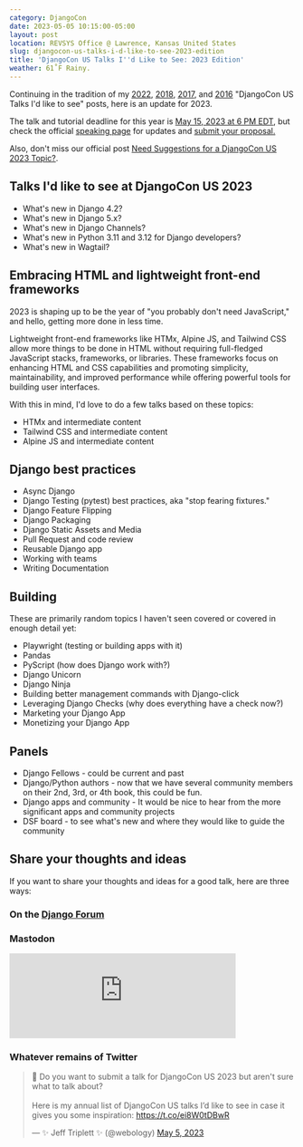 ```yaml
---
category: DjangoCon
date: 2023-05-05 10:15:00-05:00
layout: post
location: REVSYS Office @ Lawrence, Kansas United States
slug: djangocon-us-talks-i-d-like-to-see-2023-edition
title: 'DjangoCon US Talks I''d Like to See: 2023 Edition'
weather: 61˚F Rainy.
---
```


Continuing in the tradition of my [2022][], [2018][], [2017][], and [2016][] "DjangoCon US Talks I'd like to see" posts, here is an update for 2023.

The talk and tutorial deadline for this year is [May 15, 2023 at 6 PM EDT](https://time.is/0600PM_15_May_2023_in_Durham,_United_States?DjangoCon_US_CFP_Closes), but check the official [speaking page](https://2023.djangocon.us/speaking/) for updates and [submit your proposal.](https://pretalx.com/djangocon-us-2023/cfp)

Also, don't miss our official post [Need Suggestions for a DjangoCon US 2023 Topic?](https://2023.djangocon.us/news/topic-suggestions-for-cfp/).

## Talks I'd like to see at DjangoCon US 2023

- What's new in Django 4.2?
- What's new in Django 5.x?
- What's new in Django Channels?
- What's new in Python 3.11 and 3.12 for Django developers?
- What's new in Wagtail?

## Embracing HTML and lightweight front-end frameworks

2023 is shaping up to be the year of "you probably don't need JavaScript," and hello, getting more done in less time.

Lightweight front-end frameworks like HTMx, Alpine JS, and Tailwind CSS allow more things to be done in HTML without requiring full-fledged JavaScript stacks, frameworks, or libraries. These frameworks focus on enhancing HTML and CSS capabilities and promoting simplicity, maintainability, and improved performance while offering powerful tools for building user interfaces.

With this in mind, I'd love to do a few talks based on these topics:

- HTMx and intermediate content
- Tailwind CSS and intermediate content
- Alpine JS and intermediate content

## Django best practices

- Async Django
- Django Testing (pytest) best practices, aka "stop fearing fixtures."
- Django Feature Flipping
- Django Packaging
- Django Static Assets and Media
- Pull Request and code review
- Reusable Django app
- Working with teams
- Writing Documentation

## Building

These are primarily random topics I haven't seen covered or covered in enough detail yet:

- Playwright (testing or building apps with it)
- Pandas
- PyScript (how does Django work with?)
- Django Unicorn
- Django Ninja
- Building better management commands with Django-click
- Leveraging Django Checks (why does everything have a check now?)
- Marketing your Django App
- Monetizing your Django App

## Panels

- Django Fellows - could be current and past
- Django/Python authors - now that we have several community members on their 2nd, 3rd, or 4th book, this could be fun.
- Django apps and community - It would be nice to hear from the more significant apps and community projects
- DSF board - to see what's new and where they would like to guide the community

## Share your thoughts and ideas

If you want to share your thoughts and ideas for a good talk, here are three ways:

### On the [Django Forum](https://forum.djangoproject.com/t/what-djangocon-us-talks-would-you-like-to-see/20740)

### Mastodon

<iframe src="https://mastodon.social/@webology/110316808166374035/embed" class="mastodon-embed" style="max-width: 100%; border: 0" width="400" allowfullscreen="allowfullscreen"></iframe><script src="https://mastodon.social/embed.js" async="async"></script>

### Whatever remains of Twitter

<blockquote class="twitter-tweet"><p lang="en" dir="ltr">🤔 Do you want to submit a talk for DjangoCon US 2023 but aren&#39;t sure what to talk about?<br><br>Here is my annual list of DjangoCon US talks I’d like to see in case it gives you some inspiration: <a href="https://t.co/ei8W0tDBwR">https://t.co/ei8W0tDBwR</a></p>&mdash; ✨ Jeff Triplett ✨ (@webology) <a href="https://twitter.com/webology/status/1654510282826457090?ref_src=twsrc%5Etfw">May 5, 2023</a></blockquote> <script async src="https://platform.twitter.com/widgets.js" charset="utf-8"></script>


[2016]: https://jefftriplett.com/2016/djangocon-us-talks-id-like-to-see/
[2017]: https://jefftriplett.com/2017/django-talks-id-like-to-see/
[2018]: https://jefftriplett.com/2018/djangocon-us-talks-i-d-like-to-see-2018-edition/
[2022]: https://jefftriplett.com/2022/djangocon-us-talks-i-d-like-to-see-2022-edition/
